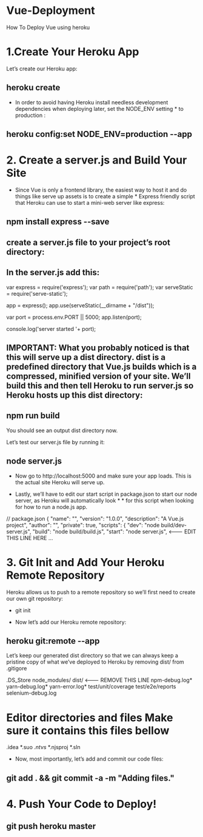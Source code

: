 # Vue-Deployment
How To Deploy Vue using heroku
# 1.Create Your Heroku App
 Let’s create our Heroku app:
 ## heroku create <YOUR-PROJECT-NAME-HERE>
 * In order to avoid having Heroku install needless development dependencies when deploying later, set the NODE_ENV setting   * to production :
 ## heroku config:set NODE_ENV=production --app <YOUR-PROJECT-NAME-HERE>

# 2. Create a server.js and Build Your Site

* Since Vue is only a frontend library, the easiest way to host it and do things like serve up assets is to create a simple * Express friendly script that Heroku can use to start a mini-web server like  express:

 ## npm install express --save

## create a server.js file to your project’s root directory:

## In the server.js add this:

var express = require('express');
var path = require('path');
var serveStatic = require('serve-static');

app = express();
app.use(serveStatic(__dirname + "/dist"));

var port = process.env.PORT || 5000;
app.listen(port);

console.log('server started '+ port);

## IMPORTANT: What you probably noticed is that this will serve up a dist directory. dist is a predefined directory that Vue.js builds which is a compressed, minified version of your site. We’ll build this and then tell Heroku to run server.js so Heroku hosts up this dist directory:

## npm run build

You should see an output dist directory now.

Let’s test our server.js file by running it:

## node server.js

* Now go to http://localhost:5000 and make sure your app loads. This is the actual site Heroku will serve up.

* Lastly, we’ll have to edit our start script in package.json to start our node server, as Heroku will automatically look * * for this script when looking for how to run a node.js app.

// package.json
{
  "name": "<YOUR-PROJECT-NAME-HERE>",
  "version": "1.0.0",
  "description": "A Vue.js project",
  "author": "",
  "private": true,
  "scripts": {
    "dev": "node build/dev-server.js",
    "build": "node build/build.js",
    "start": "node server.js",   <--- EDIT THIS LINE HERE 
...

# 3. Git Init and Add Your Heroku Remote Repository

Heroku allows us to push to a remote repository so we’ll first need to create our own git repository:

* git init

* Now let’s add our Heroku remote repository:

## heroku git:remote --app <YOUR-PROJECT-NAME-HERE>

Let’s keep our generated dist directory so that we can always keep a pristine copy of what we’ve deployed to Heroku by removing dist/ from .gitigore

.DS_Store
node_modules/
dist/  <--- REMOVE THIS LINE
npm-debug.log*
yarn-debug.log*
yarn-error.log*
test/unit/coverage
test/e2e/reports
selenium-debug.log

# Editor directories and files Make sure it contains this files bellow
.idea
*.suo
*.ntvs*
*.njsproj
*.sln

* Now, most importantly, let’s add and commit our code files:

## git add . && git commit -a -m "Adding files."

# 4. Push Your Code to Deploy!

 ## git push heroku master
